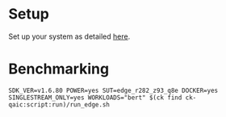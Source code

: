# Setup
Set up your system as detailed [here](https://github.com/krai/ck-qaic/blob/main/script/setup.docker/README.md).

# Benchmarking
```
SDK_VER=v1.6.80 POWER=yes SUT=edge_r282_z93_q8e DOCKER=yes SINGLESTREAM_ONLY=yes WORKLOADS="bert" $(ck find ck-qaic:script:run)/run_edge.sh
```
